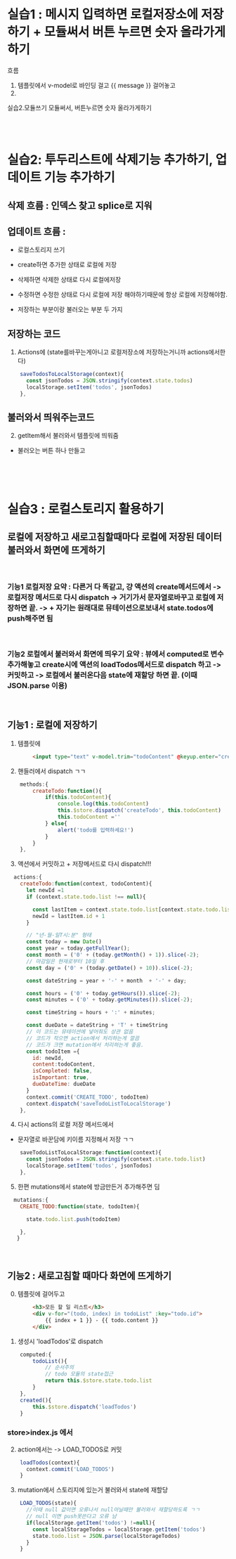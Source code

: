 # 실습1 :  메시지 입력하면 로컬저장소에 저장하기 + 모듈써서 버튼 누르면 숫자 올라가게하기

흐름 
1. 템플릿에서 v-model로 바인딩 걸고 {{ message }} 걸어놓고
2. 

실습2.모듈쓰기
모듈써서, 버튼누르면 숫자 올라가게하기


<br><br>


# 실습2: 투두리스트에 삭제기능 추가하기, 업데이트 기능 추가하기

## 삭제 흐름 : 인덱스 찾고 splice로 지워

## 업데이트 흐름 : 


+ 로컬스토리지 쓰기
- create하면 추가한 상태로 로컬에 저장
- 삭제하면 삭제한 상태로 다시 로컬에저장
- 수정하면 수정한 상태로 다시 로컬에 저장
해야하기때문에 항상 로컬에 저장해야함.

- 저장하는 부분이랑  불러오는 부분 두 가지

## 저장하는 코드
1. Actions에 (state를바꾸는게아니고 로컬저장소에 저장하는거니까 actions에서한다)
```js
    saveTodosToLocalStorage(context){
      const jsonTodos = JSON.stringify(context.state.todos)
      localStorage.setItem('todos', jsonTodos)
    },
```

## 불러와서 띄워주는코드
2. getItem해서 불러와서 템플릿에 띄워줌
- 불러오는 버튼 하나 만들고
```html

```


<br><br>

# 실습3 : 로컬스토리지 활용하기
## 로컬에 저장하고 새로고침할때마다 로컬에 저장된 데이터 불러와서 화면에 뜨게하기

<br>

### 기능1 로컬저장 요약 : 다른거 다 똑같고, 걍 액션의 create메서드에서 -> 로컬저장 메서드로 다시 dispatch ->  거기가서 문자열로바꾸고 로컬에 저장하면 끝. -> + 자기는 원래대로 뮤테이션으로보내서 state.todos에 push해주면 됨

<br>

### 기능2 로컬에서 불러와서 화면에 띄우기 요약 : 뷰에서 computed로 변수 추가해놓고 create시에 액션의 loadTodos메서드로 dispatch 하고 -> 커밋하고 -> 로컬에서 불러온다음 state에 재할당 하면 끝. (이때 JSON.parse 이용) 
<br>

## 기능1 : 로컬에 저장하기
1. 템플릿에
```html
        <input type="text" v-model.trim="todoContent" @keyup.enter="createTodo"> 
```
2. 핸들러에서 dispatch ㄱㄱ
```js
    methods:{
        createTodo:function(){
            if(this.todoContent){
                console.log(this.todoContent)
                this.$store.dispatch('createTodo', this.todoContent)
                this.todoContent =''
            } else{
                alert('todo를 입력하세요!')
            }
        }
    },
```
3. 액션에서 커밋하고 + 저장메서드로 다시 dispatch!!!
```js
  actions:{
    createTodo:function(context, todoContent){
      let newId =1
      if (context.state.todo.list !== null){

        const lastItem = context.state.todo.list[context.state.todo.list.length-1]
        newId = lastItem.id + 1
      }

      // "년-월-일T시:분" 형태
      const today = new Date()
      const year = today.getFullYear();
      const month = ('0' + (today.getMonth() + 1)).slice(-2);
      // 마감일은 현재로부터 10일 후
      const day = ('0' + (today.getDate() + 10)).slice(-2);

      const dateString = year + '-' + month  + '-' + day;

      const hours = ('0' + today.getHours()).slice(-2); 
      const minutes = ('0' + today.getMinutes()).slice(-2);

      const timeString = hours + ':' + minutes;

      const dueDate = dateString + 'T' + timeString
      // 이 코드는 뮤테이션에 넣어줘도 상관 없음
      // 코드가 작으면 action에서 처리하는게 깔끔
      // 코드가 크면 mutation에서 처리하는게 좋음.
      const todoItem ={
        id: newId,
        content:todoContent,
        isCompleted: false,             
        isImportant: true,	
        dueDateTime: dueDate
      }
      context.commit('CREATE_TODO', todoItem)
      context.dispatch('saveTodoListToLocalStorage')
    },
```

4. 다시 actions의 로컬 저장 메서드에서 
- 문자열로 바꾼담에 키이름 지정해서 저장 ㄱㄱ
```js
    saveTodoListToLocalStorage:function(context){
      const jsonTodos = JSON.stringify(context.state.todo.list)
      localStorage.setItem('todos', jsonTodos)
    },
```

5. 한편 mutations에서 state에 방금만든거 추가해주면 딤
```js
  mutations:{
    CREATE_TODO:function(state, todoItem){

      state.todo.list.push(todoItem)

    },
   }
```

<br>

## 기능2 : 새로고침할 때마다 화면에 뜨게하기
0. 템플릿에 걸어두고
```html
        <h3>모든 할 일 리스트</h3>
        <div v-for="(todo, index) in todoList" :key="todo.id"> 
            {{ index + 1 }} - {{ todo.content }}
        </div>
```
1. 생성시 'loadTodos'로 dispatch
```js
    computed:{
        todoList(){
            // 순서주의
            // todo 모듈의 state접근
            return this.$store.state.todo.list
        }
    },
    created(){
        this.$store.dispatch('loadTodos')
    }
```
### store>index.js 에서
2. action에서는 -> LOAD_TODOS로 커밋
```js
    loadTodos(context){
      context.commit('LOAD_TODOS')
    }
```

3. mutation에서 스토리지에 있는거 불러와서 state에 재할당
```js
    LOAD_TODOS(state){
      //이때 null 값이면 오류나서 null아닐때만 불러와서 재할당하도록 ㄱㄱ
      // null 이면 push못쓴다고 오류 남
      if(localStorage.getItem('todos') !=null){
        const localStorageTodos = localStorage.getItem('todos')
        state.todo.list = JSON.parse(localStorageTodos)
      }
    }
```